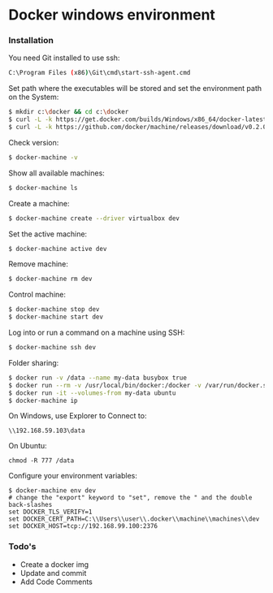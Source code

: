 # Docker windows environment

### Installation

You need Git installed to use ssh:
```sh
C:\Program Files (x86)\Git\cmd\start-ssh-agent.cmd
```

Set path where the executables will be stored and set the environment path on the System:
```sh
$ mkdir c:\docker && cd c:\docker
$ curl -L -k https://get.docker.com/builds/Windows/x86_64/docker-latest.exe > /docker/docker.exe
$ curl -L -k https://github.com/docker/machine/releases/download/v0.2.0/docker-machine_windows-amd64.exe > /docker/docker-machine.exe
```

Check version:
```sh
$ docker-machine -v
```

Show all available machines:
```sh
$ docker-machine ls
```

Create a machine:
```sh
$ docker-machine create --driver virtualbox dev
```

Set the active machine:
```sh
$ docker-machine active dev
```

Remove machine:
```sh
$ docker-machine rm dev
```

Control machine:
```sh
$ docker-machine stop dev
$ docker-machine start dev
```

Log into or run a command on a machine using SSH:
```sh
$ docker-machine ssh dev
```

Folder sharing:
```sh
$ docker run -v /data --name my-data busybox true
$ docker run --rm -v /usr/local/bin/docker:/docker -v /var/run/docker.sock:/docker.sock svendowideit/samba my-data
$ docker run -it --volumes-from my-data ubuntu
$ docker-machine ip
```

On Windows, use Explorer to Connect to:
```
\\192.168.59.103\data
```

On Ubuntu:
```
chmod -R 777 /data
```

Configure your environment variables:
```
$ docker-machine env dev
# change the "export" keyword to "set", remove the " and the double back-slashes
set DOCKER_TLS_VERIFY=1
set DOCKER_CERT_PATH=C:\\Users\\user\\.docker\\machine\\machines\\dev
set DOCKER_HOST=tcp://192.168.99.100:2376
```
### Todo's

 - Create a docker img
 - Update and commit 
 - Add Code Comments
